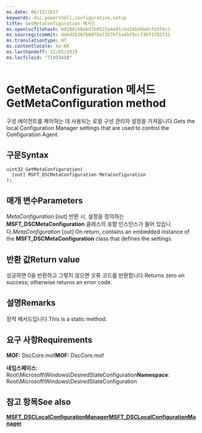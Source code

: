 ```yaml
---
ms.date: 06/12/2017
keywords: dsc,powershell,configuration,setup
title: GetMetaConfiguration 메서드
ms.openlocfilehash: bd280cb8ebd7b0522e4e01cbd24bd9bdcfddf4c2
ms.sourcegitcommit: debd2b38fb8070a7357bf1a4bf9cc736f3702f31
ms.translationtype: HT
ms.contentlocale: ko-KR
ms.lasthandoff: 12/05/2019
ms.locfileid: "71953410"
---
```

# <a name="getmetaconfiguration-method"></a><span data-ttu-id="a2f64-103">GetMetaConfiguration 메서드</span><span class="sxs-lookup"><span data-stu-id="a2f64-103">GetMetaConfiguration method</span></span>

<span data-ttu-id="a2f64-104">구성 에이전트를 제어하는 데 사용되는 로컬 구성 관리자 설정을 가져옵니다.</span><span class="sxs-lookup"><span data-stu-id="a2f64-104">Gets the local Configuration Manager settings that are used to control the Configuration Agent.</span></span>

## <a name="syntax"></a><span data-ttu-id="a2f64-105">구문</span><span class="sxs-lookup"><span data-stu-id="a2f64-105">Syntax</span></span>

```mof
uint32 GetMetaConfiguration(
  [out] MSFT_DSCMetaConfiguration MetaConfiguration
);
```

## <a name="parameters"></a><span data-ttu-id="a2f64-106">매개 변수</span><span class="sxs-lookup"><span data-stu-id="a2f64-106">Parameters</span></span>

<span data-ttu-id="a2f64-107">*MetaConfiguration* \[out\] 반환 시, 설정을 정의하는 **MSFT_DSCMetaConfiguration** 클래스의 포함 인스턴스가 들어 있습니다.</span><span class="sxs-lookup"><span data-stu-id="a2f64-107">*MetaConfiguration* \[out\] On return, contains an embedded instance of the **MSFT_DSCMetaConfiguration** class that defines the settings.</span></span>

## <a name="return-value"></a><span data-ttu-id="a2f64-108">반환 값</span><span class="sxs-lookup"><span data-stu-id="a2f64-108">Return value</span></span>

<span data-ttu-id="a2f64-109">성공하면 0을 반환하고 그렇지 않으면 오류 코드를 반환합니다.</span><span class="sxs-lookup"><span data-stu-id="a2f64-109">Returns zero on success; otherwise returns an error code.</span></span>

## <a name="remarks"></a><span data-ttu-id="a2f64-110">설명</span><span class="sxs-lookup"><span data-stu-id="a2f64-110">Remarks</span></span>

<span data-ttu-id="a2f64-111">정적 메서드입니다.</span><span class="sxs-lookup"><span data-stu-id="a2f64-111">This is a static method.</span></span>

## <a name="requirements"></a><span data-ttu-id="a2f64-112">요구 사항</span><span class="sxs-lookup"><span data-stu-id="a2f64-112">Requirements</span></span>

<span data-ttu-id="a2f64-113">**MOF:** DscCore.mof</span><span class="sxs-lookup"><span data-stu-id="a2f64-113">**MOF:** DscCore.mof</span></span>

<span data-ttu-id="a2f64-114">**네임스페이스**: Root\Microsoft\Windows\DesiredStateConfiguration</span><span class="sxs-lookup"><span data-stu-id="a2f64-114">**Namespace**: Root\Microsoft\Windows\DesiredStateConfiguration</span></span>

## <a name="see-also"></a><span data-ttu-id="a2f64-115">참고 항목</span><span class="sxs-lookup"><span data-stu-id="a2f64-115">See also</span></span>

[<span data-ttu-id="a2f64-116">**MSFT_DSCLocalConfigurationManager**</span><span class="sxs-lookup"><span data-stu-id="a2f64-116">**MSFT_DSCLocalConfigurationManager**</span></span>](msft-dsclocalconfigurationmanager.md)
